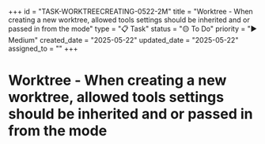 +++
id = "TASK-WORKTREECREATING-0522-2M"
title = "Worktree - When creating a new worktree, allowed tools settings should be inherited and or passed in from the mode"
type = "📋 Task"
status = "🟡 To Do"
priority = "▶️ Medium"
created_date = "2025-05-22"
updated_date = "2025-05-22"
assigned_to = ""
+++

# Worktree - When creating a new worktree, allowed tools settings should be inherited and or passed in from the mode


